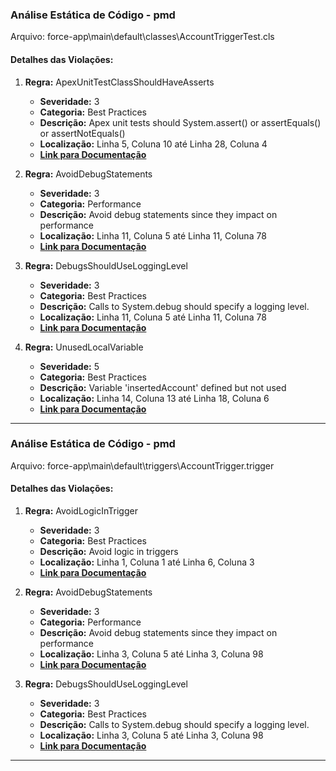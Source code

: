 ### Análise Estática de Código - pmd
Arquivo: force-app\main\default\classes\AccountTriggerTest.cls

#### Detalhes das Violações:
1. **Regra:** ApexUnitTestClassShouldHaveAsserts
   - **Severidade:** 3
   - **Categoria:** Best Practices
   - **Descrição:** Apex unit tests should System.assert() or assertEquals() or assertNotEquals()
   - **Localização:** Linha 5, Coluna 10 até Linha 28, Coluna 4
   - **[Link para Documentação](https://docs.pmd-code.org/pmd-doc-7.2.0/pmd_rules_apex_bestpractices.html#apexunittestclassshouldhaveasserts)**

2. **Regra:** AvoidDebugStatements
   - **Severidade:** 3
   - **Categoria:** Performance
   - **Descrição:** Avoid debug statements since they impact on performance
   - **Localização:** Linha 11, Coluna 5 até Linha 11, Coluna 78
   - **[Link para Documentação](https://docs.pmd-code.org/pmd-doc-7.2.0/pmd_rules_apex_performance.html#avoiddebugstatements)**

3. **Regra:** DebugsShouldUseLoggingLevel
   - **Severidade:** 3
   - **Categoria:** Best Practices
   - **Descrição:** Calls to System.debug should specify a logging level.
   - **Localização:** Linha 11, Coluna 5 até Linha 11, Coluna 78
   - **[Link para Documentação](https://docs.pmd-code.org/pmd-doc-7.2.0/pmd_rules_apex_bestpractices.html#debugsshoulduselogginglevel)**

4. **Regra:** UnusedLocalVariable
   - **Severidade:** 5
   - **Categoria:** Best Practices
   - **Descrição:** Variable 'insertedAccount' defined but not used
   - **Localização:** Linha 14, Coluna 13 até Linha 18, Coluna 6
   - **[Link para Documentação](https://docs.pmd-code.org/pmd-doc-7.2.0/pmd_rules_apex_bestpractices.html#unusedlocalvariable)**

---

### Análise Estática de Código - pmd
Arquivo: force-app\main\default\triggers\AccountTrigger.trigger

#### Detalhes das Violações:
1. **Regra:** AvoidLogicInTrigger
   - **Severidade:** 3
   - **Categoria:** Best Practices
   - **Descrição:** Avoid logic in triggers
   - **Localização:** Linha 1, Coluna 1 até Linha 6, Coluna 3
   - **[Link para Documentação](https://docs.pmd-code.org/pmd-doc-7.2.0/pmd_rules_apex_bestpractices.html#avoidlogicintrigger)**

2. **Regra:** AvoidDebugStatements
   - **Severidade:** 3
   - **Categoria:** Performance
   - **Descrição:** Avoid debug statements since they impact on performance
   - **Localização:** Linha 3, Coluna 5 até Linha 3, Coluna 98
   - **[Link para Documentação](https://docs.pmd-code.org/pmd-doc-7.2.0/pmd_rules_apex_performance.html#avoiddebugstatements)**

3. **Regra:** DebugsShouldUseLoggingLevel
   - **Severidade:** 3
   - **Categoria:** Best Practices
   - **Descrição:** Calls to System.debug should specify a logging level.
   - **Localização:** Linha 3, Coluna 5 até Linha 3, Coluna 98
   - **[Link para Documentação](https://docs.pmd-code.org/pmd-doc-7.2.0/pmd_rules_apex_bestpractices.html#debugsshoulduselogginglevel)**

---

